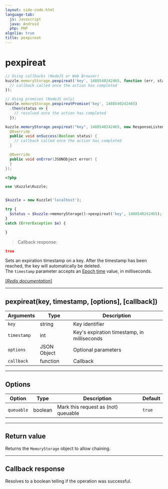 ```yaml
---
layout: side-code.html
language-tab:
  js: Javascript
  java: Android
  php: PHP
algolia: true
title: pexpireat
---
```


# pexpireat

```js
// Using callbacks (NodeJS or Web Browser)
kuzzle.memoryStorage.pexpireat('key', 1488540242465, function (err, status) {
  // callback called once the action has completed
});

// Using promises (NodeJS only)
kuzzle.memoryStorage.pexpireatPromise('key', 1488540242465)
  .then(status => {
    // resolved once the action has completed
  });
```

```java
kuzzle.memoryStorage.pexpireat("key", 1488540242465, new ResponseListener<Boolean>() {
  @Override
  public void onSuccess(Boolean status) {
    // callback called once the action has completed
  }

  @Override
  public void onError(JSONObject error) {
  }
});
```

```php
<?php

use \Kuzzle\Kuzzle;


$kuzzle = new Kuzzle('localhost');

try {
  $status = $kuzzle->memoryStorage()->pexpireat('key', 1488540242465);
}
catch (ErrorException $e) {

}
```

> Callback response:

```json
true
```

Sets an expiration timestamp on a key. After the timestamp has been reached, the key will automatically be deleted.  
The `timestamp` parameter accepts an [Epoch time](https://en.wikipedia.org/wiki/Unix_time) value, in milliseconds.

[[_Redis documentation_]](https://redis.io/commands/pexpireat)

---

## pexpireat(key, timestamp, [options], [callback])

| Arguments | Type | Description |
|---------------|---------|----------------------------------------|
| `key` | string | Key identifier |
| `timestamp` | int | Key's expiration timestamp, in milliseconds |
| `options` | JSON Object | Optional parameters |
| `callback` | function | Callback |


---

## Options

| Option | Type | Description | Default |
|---------------|---------|----------------------------------------|---------|
| `queuable` | boolean | Mark this request as (not) queuable | ``true`` |


---

## Return value

Returns the `MemoryStorage` object to allow chaining.

---

## Callback response

Resolves to a boolean telling if the operation was successful.
